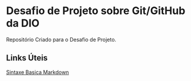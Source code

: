 # Desafio de Projeto sobre Git/GitHub da DIO
Repositório Criado para o Desafio de Projeto.


## Links Úteis
[Sintaxe Basica Markdown](https://www.markdownguide.org/basic-syntax/)

